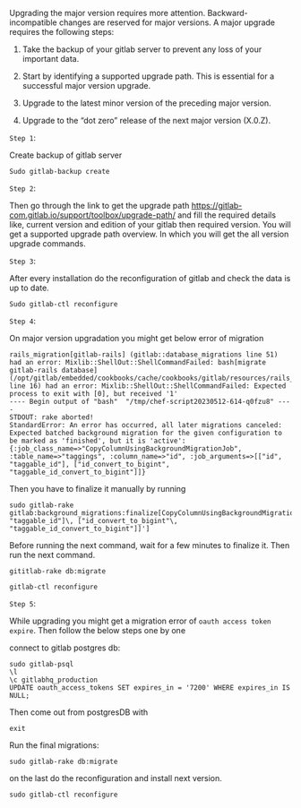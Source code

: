 
Upgrading the major version requires more attention. Backward-incompatible changes are reserved for major versions. 
A major upgrade requires the following steps:

1. Take the backup of your gitlab server to prevent any loss of your important data.

2. Start by identifying a supported upgrade path. This is essential for a successful major version upgrade.

3. Upgrade to the latest minor version of the preceding major version.

4. Upgrade to the “dot zero” release of the next major version (X.0.Z).

`Step 1`:

Create backup of  gitlab server

```
Sudo gitlab-backup create
```

`Step 2`:

Then go through the link to get the upgrade path https://gitlab-com.gitlab.io/support/toolbox/upgrade-path/ 
and fill the required details like,  current version and edition of your gitlab then required version. You will get a supported upgrade path overview. In which you will get the all version upgrade commands.


`Step 3`:

After every installation do the reconfiguration of gitlab and check the data is up to date.

```
Sudo gitlab-ctl reconfigure 
```

`Step 4`:

On major version upgradation you might get below error of migration


```
rails_migration[gitlab-rails] (gitlab::database_migrations line 51) had an error: Mixlib::ShellOut::ShellCommandFailed: bash[migrate gitlab-rails database] (/opt/gitlab/embedded/cookbooks/cache/cookbooks/gitlab/resources/rails_migration.rb line 16) had an error: Mixlib::ShellOut::ShellCommandFailed: Expected process to exit with [0], but received '1'
---- Begin output of "bash"  "/tmp/chef-script20230512-614-q0fzu8" ----
STDOUT: rake aborted!
StandardError: An error has occurred, all later migrations canceled:
Expected batched background migration for the given configuration to be marked as 'finished', but it is 'active':	{:job_class_name=>"CopyColumnUsingBackgroundMigrationJob", :table_name=>"taggings", :column_name=>"id", :job_arguments=>[["id", "taggable_id"], ["id_convert_to_bigint", "taggable_id_convert_to_bigint"]]}
```

Then you have to finalize it manually by running 

```
sudo gitlab-rake gitlab:background_migrations:finalize[CopyColumnUsingBackgroundMigrationJob,taggings,id,'[["id"\, "taggable_id"]\, ["id_convert_to_bigint"\, "taggable_id_convert_to_bigint"]]']
```
Before running the next command, wait for a few minutes to finalize it. Then run the next command.
 
```
gititlab-rake db:migrate
```
```
gitlab-ctl reconfigure
```
`Step 5`:

While upgrading you might get a migration error of  `oauth access token expire`. 
Then follow the below steps one by one

connect to gitlab postgres db:
```
sudo gitlab-psql
\l
\c gitlabhq_production
UPDATE oauth_access_tokens SET expires_in = '7200' WHERE expires_in IS NULL;
```
Then come out from postgresDB with
```
exit
```
Run the final migrations:

```
sudo gitlab-rake db:migrate
```
on the last do the reconfiguration and install next version.
```
sudo gitlab-ctl reconfigure
```


